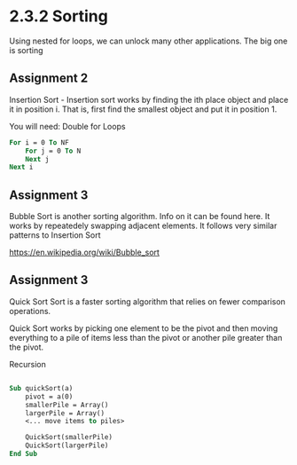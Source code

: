 # 2.3.2 Sorting

Using nested for loops, we can unlock many other applications. The big one is sorting

## Assignment 2
Insertion Sort - Insertion sort works by finding the ith place object and place it in position i. That is, first find the smallest object and put it in position 1.

You will need:
Double for Loops
```vb
For i = 0 To NF
    For j = 0 To N
    Next j
Next i
```

## Assignment 3
Bubble Sort is another sorting algorithm. Info on it can be found here. It works by repeatedely swapping adjacent elements. It follows very similar patterns to Insertion Sort

https://en.wikipedia.org/wiki/Bubble_sort


## Assignment 3
Quick Sort Sort is a faster sorting algorithm that relies on fewer comparison operations. 

Quick Sort works by picking one element to be the pivot and then moving everything to a pile of items less than the pivot or another pile greater than the pivot.

Recursion
```vb

Sub quickSort(a)
    pivot = a(0)
    smallerPile = Array()
    largerPile = Array()
    <... move items to piles>

    QuickSort(smallerPile)
    QuickSort(largerPile)
End Sub

```